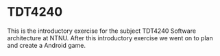 # TDT4240
This is the introductory exercise for the subject TDT4240 Software architecture at NTNU. After this introductory exercise we went on to plan and create a Android game.
